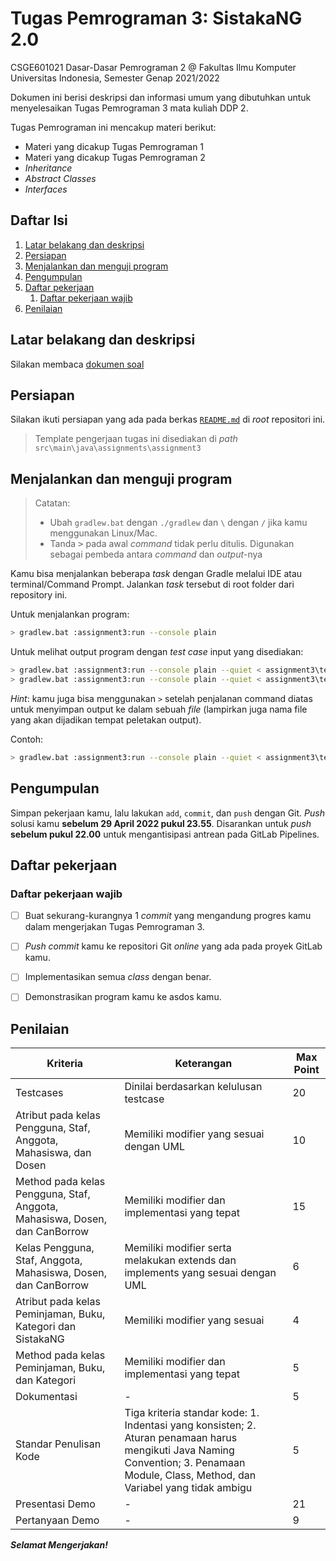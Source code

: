 # Tugas Pemrograman 3: SistakaNG 2.0

CSGE601021 Dasar-Dasar Pemrograman 2 @ Fakultas Ilmu Komputer Universitas Indonesia,
Semester Genap 2021/2022

Dokumen ini berisi deskripsi dan informasi umum yang dibutuhkan untuk menyelesaikan Tugas Pemrograman 3 mata kuliah DDP 2.

Tugas Pemrograman ini mencakup materi berikut:
- Materi yang dicakup Tugas Pemrograman 1
- Materi yang dicakup Tugas Pemrograman 2
- *Inheritance*
- *Abstract Classes*
- *Interfaces*

## Daftar Isi

1. [Latar belakang dan deskripsi](#latar-belakang-dan-deskripsi)
2. [Persiapan](#persiapan)
3. [Menjalankan dan menguji program](#menjalankan-dan-menguji-program)
4. [Pengumpulan](#pengumpulan)
5. [Daftar pekerjaan](#daftar-pekerjaan)
    1. [Daftar pekerjaan wajib](#daftar-pekerjaan-wajib)
6. [Penilaian](#penilaian)


## Latar belakang dan deskripsi

Silakan membaca [dokumen soal][dokumen tp3]

## Persiapan

Silakan ikuti persiapan yang ada pada berkas [`README.md`][root-readme] di
*root* repositori ini.

> Template pengerjaan tugas ini disediakan di *path*
`src\main\java\assignments\assignment3`

## Menjalankan dan menguji program

> Catatan:<br>
> - Ubah `gradlew.bat` dengan `./gradlew` dan `\` dengan `/` jika kamu
    menggunakan Linux/Mac.
> - Tanda <kbd>></kbd> pada awal *command* tidak perlu ditulis.
    Digunakan sebagai pembeda antara *command* dan *output*-nya

Kamu bisa menjalankan beberapa *task* dengan Gradle melalui IDE atau
terminal/Command Prompt.
Jalankan *task* tersebut di root folder dari repository ini.

Untuk menjalankan program:

```bash
> gradlew.bat :assignment3:run --console plain
```

Untuk melihat output program dengan *test case* input yang disediakan:

```bash
> gradlew.bat :assignment3:run --console plain --quiet < assignment3\testcases\in\in1.txt
> gradlew.bat :assignment3:run --console plain --quiet < assignment3\testcases\in\in2.txt
```

*Hint*: kamu juga bisa menggunakan `>` setelah penjalanan command diatas untuk menyimpan output ke dalam sebuah *file* (lampirkan juga nama file yang akan dijadikan tempat peletakan output).

Contoh:
```bash
> gradlew.bat :assignment3:run --console plain --quiet < assignment3\testcases\in\in1.txt > assignment3\testcases\out-mahasiswa\out1.txt
```

## Pengumpulan
Simpan pekerjaan kamu, lalu lakukan `add`, `commit`, dan `push` dengan Git.
*Push* solusi kamu **sebelum 29 April 2022 pukul 23.55**. Disarankan untuk
*push* **sebelum pukul 22.00** untuk mengantisipasi antrean pada GitLab
Pipelines.

## Daftar pekerjaan

### Daftar pekerjaan wajib
- [ ] Buat sekurang-kurangnya 1 *commit* yang mengandung progres kamu dalam
  mengerjakan Tugas Pemrograman 3.
- [ ] *Push* *commit* kamu ke repositori Git *online* yang ada pada proyek
  GitLab kamu.
- [ ] Implementasikan semua *class* dengan benar.
- [ ] Demonstrasikan program kamu ke asdos kamu.


## Penilaian

| Kriteria | Keterangan   | Max Point |
|-----------|--------|-----------|
| Testcases | Dinilai berdasarkan kelulusan testcase | 20 |
| Atribut pada kelas Pengguna, Staf, Anggota, Mahasiswa, dan Dosen | Memiliki modifier yang sesuai dengan UML | 10 |
| Method pada kelas Pengguna, Staf, Anggota, Mahasiswa, Dosen, dan CanBorrow | Memiliki modifier dan implementasi yang tepat | 15 |
| Kelas Pengguna, Staf, Anggota, Mahasiswa, Dosen, dan CanBorrow | Memiliki modifier serta melakukan extends dan implements yang sesuai dengan UML | 6 |
| Atribut pada kelas Peminjaman, Buku, Kategori dan SistakaNG | Memiliki modifier yang sesuai | 4 |
| Method pada kelas Peminjaman, Buku, dan Kategori | Memiliki modifier dan implementasi yang tepat | 5 |
| Dokumentasi  | - | 5 |
| Standar Penulisan Kode  | Tiga kriteria standar kode: 1. Indentasi yang konsisten; 2. Aturan penamaan harus mengikuti Java Naming Convention; 3. Penamaan Module, Class, Method, dan Variabel yang tidak ambigu | 5 |
| Presentasi Demo  | - | 21 |
| Pertanyaan Demo  | - | 9 |


***Selamat Mengerjakan!***

[dokumen tp3]: https://docs.google.com/document/d/1Sep-ps1rxpx8OlIV_8sH8foNdXFPYz7fTUnPrsOyoqc/edit?usp=sharing
[root-readme]: ../README.md#memulai
